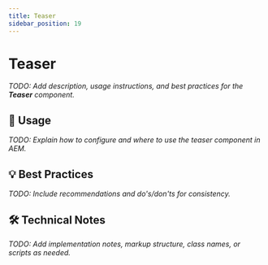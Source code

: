 ```yaml
---
title: Teaser
sidebar_position: 19
---
```


# Teaser

_TODO: Add description, usage instructions, and best practices for the **Teaser** component._

## 🧩 Usage

_TODO: Explain how to configure and where to use the teaser component in AEM._

## 💡 Best Practices

_TODO: Include recommendations and do's/don'ts for consistency._

## 🛠️ Technical Notes

_TODO: Add implementation notes, markup structure, class names, or scripts as needed._

